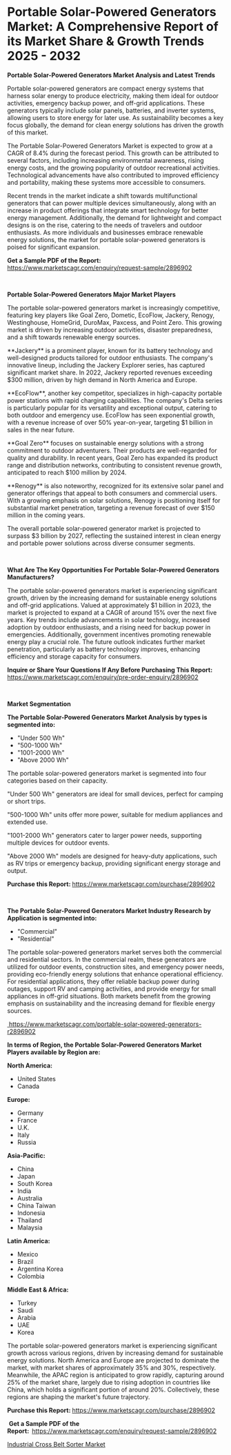 <p><h1>Portable Solar-Powered Generators Market: A Comprehensive Report of its Market Share & Growth Trends 2025 - 2032</h1></p><p><strong>Portable Solar-Powered Generators Market Analysis and Latest Trends</strong></p>
<p><p>Portable solar-powered generators are compact energy systems that harness solar energy to produce electricity, making them ideal for outdoor activities, emergency backup power, and off-grid applications. These generators typically include solar panels, batteries, and inverter systems, allowing users to store energy for later use. As sustainability becomes a key focus globally, the demand for clean energy solutions has driven the growth of this market.</p><p>The Portable Solar-Powered Generators Market is expected to grow at a CAGR of 8.4% during the forecast period. This growth can be attributed to several factors, including increasing environmental awareness, rising energy costs, and the growing popularity of outdoor recreational activities. Technological advancements have also contributed to improved efficiency and portability, making these systems more accessible to consumers.</p><p>Recent trends in the market indicate a shift towards multifunctional generators that can power multiple devices simultaneously, along with an increase in product offerings that integrate smart technology for better energy management. Additionally, the demand for lightweight and compact designs is on the rise, catering to the needs of travelers and outdoor enthusiasts. As more individuals and businesses embrace renewable energy solutions, the market for portable solar-powered generators is poised for significant expansion.</p></p>
<p><strong>Get a Sample PDF of the Report:&nbsp;</strong> <a href="https://www.marketscagr.com/enquiry/request-sample/2896902?utm_campaign=3501&utm_medium=2&utm_source=Github&utm_content=ia&utm_term=15032025&utm_id=portable-solar-powered-generators">https://www.marketscagr.com/enquiry/request-sample/2896902</a></p>
<p>&nbsp;</p>
<p><strong>Portable Solar-Powered Generators Major Market Players</strong></p>
<p><p>The portable solar-powered generators market is increasingly competitive, featuring key players like Goal Zero, Dometic, EcoFlow, Jackery, Renogy, Westinghouse, HomeGrid, DuroMax, Paxcess, and Point Zero. This growing market is driven by increasing outdoor activities, disaster preparedness, and a shift towards renewable energy sources.</p><p>**Jackery** is a prominent player, known for its battery technology and well-designed products tailored for outdoor enthusiasts. The company's innovative lineup, including the Jackery Explorer series, has captured significant market share. In 2022, Jackery reported revenues exceeding $300 million, driven by high demand in North America and Europe.</p><p>**EcoFlow**, another key competitor, specializes in high-capacity portable power stations with rapid charging capabilities. The company's Delta series is particularly popular for its versatility and exceptional output, catering to both outdoor and emergency use. EcoFlow has seen exponential growth, with a revenue increase of over 50% year-on-year, targeting $1 billion in sales in the near future.</p><p>**Goal Zero** focuses on sustainable energy solutions with a strong commitment to outdoor adventurers. Their products are well-regarded for quality and durability. In recent years, Goal Zero has expanded its product range and distribution networks, contributing to consistent revenue growth, anticipated to reach $100 million by 2024.</p><p>**Renogy** is also noteworthy, recognized for its extensive solar panel and generator offerings that appeal to both consumers and commercial users. With a growing emphasis on solar solutions, Renogy is positioning itself for substantial market penetration, targeting a revenue forecast of over $150 million in the coming years.</p><p>The overall portable solar-powered generator market is projected to surpass $3 billion by 2027, reflecting the sustained interest in clean energy and portable power solutions across diverse consumer segments.</p></p>
<p>&nbsp;</p>
<p><strong>What Are The Key Opportunities For Portable Solar-Powered Generators Manufacturers?</strong></p>
<p><p>The portable solar-powered generators market is experiencing significant growth, driven by the increasing demand for sustainable energy solutions and off-grid applications. Valued at approximately $1 billion in 2023, the market is projected to expand at a CAGR of around 15% over the next five years. Key trends include advancements in solar technology, increased adoption by outdoor enthusiasts, and a rising need for backup power in emergencies. Additionally, government incentives promoting renewable energy play a crucial role. The future outlook indicates further market penetration, particularly as battery technology improves, enhancing efficiency and storage capacity for consumers.</p></p>
<p><strong>Inquire or Share Your Questions If Any Before Purchasing This Report:</strong> <a href="https://www.marketscagr.com/enquiry/pre-order-enquiry/2896902?utm_campaign=3501&utm_medium=2&utm_source=Github&utm_content=ia&utm_term=15032025&utm_id=portable-solar-powered-generators">https://www.marketscagr.com/enquiry/pre-order-enquiry/2896902</a></p>
<p>&nbsp;</p>
<p><strong>Market Segmentation</strong></p>
<p><strong>The Portable Solar-Powered Generators Market Analysis by types is segmented into:</strong></p>
<p><ul><li>"Under 500 Wh"</li><li>"500-1000 Wh"</li><li>"1001-2000 Wh"</li><li>"Above 2000 Wh"</li></ul></p>
<p><p>The portable solar-powered generators market is segmented into four categories based on their capacity. </p><p>"Under 500 Wh" generators are ideal for small devices, perfect for camping or short trips. </p><p>"500-1000 Wh" units offer more power, suitable for medium appliances and extended use.</p><p>"1001-2000 Wh" generators cater to larger power needs, supporting multiple devices for outdoor events.</p><p>"Above 2000 Wh" models are designed for heavy-duty applications, such as RV trips or emergency backup, providing significant energy storage and output.</p></p>
<p><strong>Purchase this Report:&nbsp;</strong><a href="https://www.marketscagr.com/purchase/2896902?utm_campaign=3501&utm_medium=2&utm_source=Github&utm_content=ia&utm_term=15032025&utm_id=portable-solar-powered-generators">https://www.marketscagr.com/purchase/2896902</a></p>
<p>&nbsp;</p>
<p><strong>The Portable Solar-Powered Generators Market Industry Research by Application is segmented into:</strong></p>
<p><ul><li>"Commercial"</li><li>"Residential"</li></ul></p>
<p><p>The portable solar-powered generators market serves both the commercial and residential sectors. In the commercial realm, these generators are utilized for outdoor events, construction sites, and emergency power needs, providing eco-friendly energy solutions that enhance operational efficiency. For residential applications, they offer reliable backup power during outages, support RV and camping activities, and provide energy for small appliances in off-grid situations. Both markets benefit from the growing emphasis on sustainability and the increasing demand for flexible energy sources.</p></p>
<p><a href="https://www.marketscagr.com/portable-solar-powered-generators-r2896902?utm_campaign=3501&utm_medium=2&utm_source=Github&utm_content=ia&utm_term=15032025&utm_id=portable-solar-powered-generators">&nbsp;https://www.marketscagr.com/portable-solar-powered-generators-r2896902</a></p>
<p><strong>In terms of Region, the Portable Solar-Powered Generators Market Players available by Region are:</strong></p>
<p>
    <p> <strong> North America: </strong>
        <ul>
            <li>United States</li>
            <li>Canada</li>
        </ul>
        </p> 
    <p> <strong> Europe: </strong>
        <ul>
            <li>Germany</li>
            <li>France</li>
            <li>U.K.</li>
            <li>Italy</li>
            <li>Russia</li>
        </ul>
        </p> 
    <p> <strong> Asia-Pacific: </strong>
        <ul>
            <li>China</li>
            <li>Japan</li>
            <li>South Korea</li>
            <li>India</li>
            <li>Australia</li>
            <li>China Taiwan</li>
            <li>Indonesia</li>
            <li>Thailand</li>
            <li>Malaysia</li>
        </ul>
        </p> 
    <p> <strong> Latin America: </strong>
        <ul>
            <li>Mexico</li>
            <li>Brazil</li>
            <li>Argentina Korea</li>
            <li>Colombia</li>
        </ul>
        </p> 
    <p> <strong> Middle East & Africa: </strong>
        <ul>
            <li>Turkey</li>
            <li>Saudi</li>
            <li>Arabia</li>
            <li>UAE</li>
            <li>Korea</li>
        </ul>
    </p>
    </p>
<p><p>The portable solar-powered generators market is experiencing significant growth across various regions, driven by increasing demand for sustainable energy solutions. North America and Europe are projected to dominate the market, with market shares of approximately 35% and 30%, respectively. Meanwhile, the APAC region is anticipated to grow rapidly, capturing around 25% of the market share, largely due to rising adoption in countries like China, which holds a significant portion of around 20%. Collectively, these regions are shaping the market's future trajectory.</p></p>
<p><strong>Purchase this Report: </strong><a href="https://www.marketscagr.com/purchase/2896902?utm_campaign=3501&utm_medium=2&utm_source=Github&utm_content=ia&utm_term=15032025&utm_id=portable-solar-powered-generators">https://www.marketscagr.com/purchase/2896902</a></p>
<p>&nbsp;<strong>Get a Sample PDF of the Report:&nbsp;&nbsp;</strong><a href="https://www.marketscagr.com/enquiry/request-sample/2896902?utm_campaign=3501&utm_medium=2&utm_source=Github&utm_content=ia&utm_term=15032025&utm_id=portable-solar-powered-generators">https://www.marketscagr.com/enquiry/request-sample/2896902</a></p>
<p><strong></strong></p>
<p><p><a href="https://github.com/rreynagjysma65/Market-Research-Report-List-1/blob/main/industrial-cross-belt-sorter-market.md?utm_campaign=3501&utm_medium=2&utm_source=Github&utm_content=ia&utm_term=15032025&utm_id=portable-solar-powered-generators">Industrial Cross Belt Sorter Market</a></p></p>